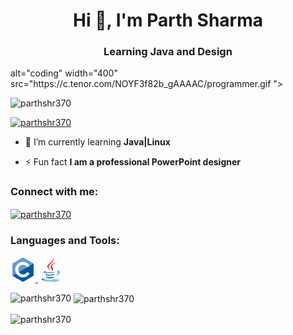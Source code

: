  <h1 align="center">Hi 👋, I'm Parth Sharma</h1>
<h3 align="center">Learning Java and Design</h3>
<img align="right"> alt="coding" width="400" src="https://c.tenor.com/NOYF3f82b_gAAAAC/programmer.gif 
">


<p align="left"> <img src="https://komarev.com/ghpvc/?username=parthshr370&label=Profile%20views&color=0e75b6&style=flat" alt="parthshr370" /> </p>

<p align="left"> <a href="https://twitter.com/parthshr370" target="blank"><img src="https://img.shields.io/twitter/follow/parthshr370?logo=twitter&style=for-the-badge" alt="parthshr370" /></a> </p>

- 🌱 I’m currently learning **Java|Linux**

- ⚡ Fun fact **I am a professional PowerPoint designer**

<h3 align="left">Connect with me:</h3>
<p align="left">
<a href="https://twitter.com/parthshr370" target="blank"><img align="center" src="https://raw.githubusercontent.com/rahuldkjain/github-profile-readme-generator/master/src/images/icons/Social/twitter.svg" alt="parthshr370" height="30" width="40" /></a>
</p>

<h3 align="left">Languages and Tools:</h3>
<p align="left"> <a href="https://www.cprogramming.com/" target="_blank" rel="noreferrer"> <img src="https://raw.githubusercontent.com/devicons/devicon/master/icons/c/c-original.svg" alt="c" width="40" height="40"/> </a> <a href="https://www.java.com" target="_blank" rel="noreferrer"> <img src="https://raw.githubusercontent.com/devicons/devicon/master/icons/java/java-original.svg" alt="java" width="40" height="40"/> </a> </p>

<p><img align="left" src="https://github-readme-stats.vercel.app/api/top-langs?username=parthshr370&show_icons=true&locale=en&layout=compact" alt="parthshr370" /></p>

<p>&nbsp;<img align="center" src="https://github-readme-stats.vercel.app/api?username=parthshr370&show_icons=true&locale=en" alt="parthshr370" /></p>

<p><img align="center" src="https://github-readme-streak-stats.herokuapp.com/?user=parthshr370&" alt="parthshr370" /></p>

